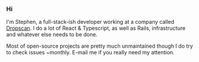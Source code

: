 ### Hi

I'm Stephen, a full-stack-ish developer working at a company called [Dropscan](https://www.dropscan.de). I do a lot of React & Typescript, as well as Rails, infrastructure and whatever else needs to be done.

Most of open-source projects are pretty much unmaintained though I do try to check issues ~monthly. E-mail me if you really need my attention.
